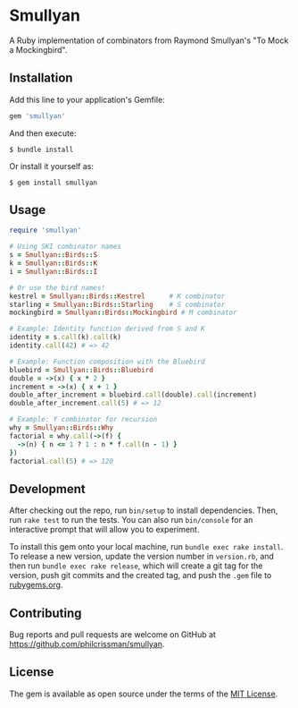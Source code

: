 # Smullyan

A Ruby implementation of combinators from Raymond Smullyan's "To Mock a Mockingbird".

## Installation

Add this line to your application's Gemfile:

```ruby
gem 'smullyan'
```

And then execute:

    $ bundle install

Or install it yourself as:

    $ gem install smullyan

## Usage

```ruby
require 'smullyan'

# Using SKI combinator names
s = Smullyan::Birds::S
k = Smullyan::Birds::K  
i = Smullyan::Birds::I

# Or use the bird names!
kestrel = Smullyan::Birds::Kestrel      # K combinator
starling = Smullyan::Birds::Starling    # S combinator
mockingbird = Smullyan::Birds::Mockingbird # M combinator

# Example: Identity function derived from S and K
identity = s.call(k).call(k)
identity.call(42) # => 42

# Example: Function composition with the Bluebird
bluebird = Smullyan::Birds::Bluebird
double = ->(x) { x * 2 }
increment = ->(x) { x + 1 }
double_after_increment = bluebird.call(double).call(increment)
double_after_increment.call(5) # => 12

# Example: Y combinator for recursion
why = Smullyan::Birds::Why
factorial = why.call(->(f) {
  ->(n) { n <= 1 ? 1 : n * f.call(n - 1) }
})
factorial.call(5) # => 120
```

## Development

After checking out the repo, run `bin/setup` to install dependencies. Then, run `rake test` to run the tests. You can also run `bin/console` for an interactive prompt that will allow you to experiment.

To install this gem onto your local machine, run `bundle exec rake install`. To release a new version, update the version number in `version.rb`, and then run `bundle exec rake release`, which will create a git tag for the version, push git commits and the created tag, and push the `.gem` file to [rubygems.org](https://rubygems.org).

## Contributing

Bug reports and pull requests are welcome on GitHub at https://github.com/philcrissman/smullyan.

## License

The gem is available as open source under the terms of the [MIT License](https://opensource.org/licenses/MIT).
